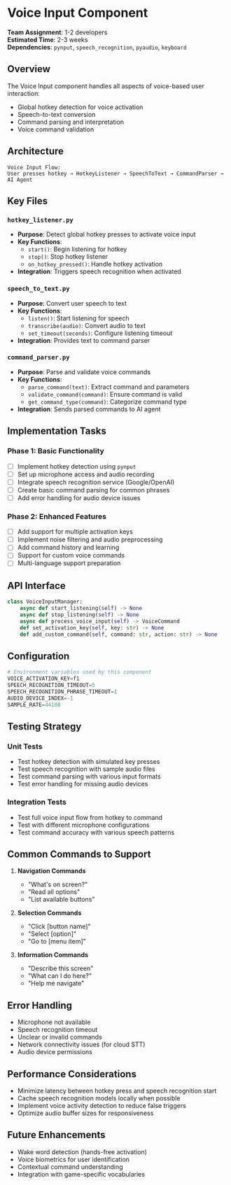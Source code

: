 # Voice Input Component

**Team Assignment**: 1-2 developers  
**Estimated Time**: 2-3 weeks  
**Dependencies**: `pynput`, `speech_recognition`, `pyaudio`, `keyboard`

## Overview

The Voice Input component handles all aspects of voice-based user interaction:
- Global hotkey detection for voice activation
- Speech-to-text conversion
- Command parsing and interpretation
- Voice command validation

## Architecture

```
Voice Input Flow:
User presses hotkey → HotkeyListener → SpeechToText → CommandParser → AI Agent
```

## Key Files

### `hotkey_listener.py`
- **Purpose**: Detect global hotkey presses to activate voice input
- **Key Functions**:
  - `start()`: Begin listening for hotkey
  - `stop()`: Stop hotkey listener
  - `on_hotkey_pressed()`: Handle hotkey activation
- **Integration**: Triggers speech recognition when activated

### `speech_to_text.py`
- **Purpose**: Convert user speech to text
- **Key Functions**:
  - `listen()`: Start listening for speech
  - `transcribe(audio)`: Convert audio to text
  - `set_timeout(seconds)`: Configure listening timeout
- **Integration**: Provides text to command parser

### `command_parser.py`
- **Purpose**: Parse and validate voice commands
- **Key Functions**:
  - `parse_command(text)`: Extract command and parameters
  - `validate_command(command)`: Ensure command is valid
  - `get_command_type(command)`: Categorize command type
- **Integration**: Sends parsed commands to AI agent

## Implementation Tasks

### Phase 1: Basic Functionality
- [ ] Implement hotkey detection using `pynput`
- [ ] Set up microphone access and audio recording
- [ ] Integrate speech recognition service (Google/OpenAI)
- [ ] Create basic command parsing for common phrases
- [ ] Add error handling for audio device issues

### Phase 2: Enhanced Features
- [ ] Add support for multiple activation keys
- [ ] Implement noise filtering and audio preprocessing
- [ ] Add command history and learning
- [ ] Support for custom voice commands
- [ ] Multi-language support preparation

## API Interface

```python
class VoiceInputManager:
    async def start_listening(self) -> None
    async def stop_listening(self) -> None
    async def process_voice_input(self) -> VoiceCommand
    def set_activation_key(self, key: str) -> None
    def add_custom_command(self, command: str, action: str) -> None
```

## Configuration

```python
# Environment variables used by this component
VOICE_ACTIVATION_KEY=f1
SPEECH_RECOGNITION_TIMEOUT=5
SPEECH_RECOGNITION_PHRASE_TIMEOUT=1
AUDIO_DEVICE_INDEX=-1
SAMPLE_RATE=44100
```

## Testing Strategy

### Unit Tests
- Test hotkey detection with simulated key presses
- Test speech recognition with sample audio files
- Test command parsing with various input formats
- Test error handling for missing audio devices

### Integration Tests
- Test full voice input flow from hotkey to command
- Test with different microphone configurations
- Test command accuracy with various speech patterns

## Common Commands to Support

1. **Navigation Commands**
   - "What's on screen?"
   - "Read all options"
   - "List available buttons"

2. **Selection Commands**
   - "Click [button name]"
   - "Select [option]"
   - "Go to [menu item]"

3. **Information Commands**
   - "Describe this screen"
   - "What can I do here?"
   - "Help me navigate"

## Error Handling

- Microphone not available
- Speech recognition timeout
- Unclear or invalid commands
- Network connectivity issues (for cloud STT)
- Audio device permissions

## Performance Considerations

- Minimize latency between hotkey press and speech recognition start
- Cache speech recognition models locally when possible
- Implement voice activity detection to reduce false triggers
- Optimize audio buffer sizes for responsiveness

## Future Enhancements

- Wake word detection (hands-free activation)
- Voice biometrics for user identification
- Contextual command understanding
- Integration with game-specific vocabularies
